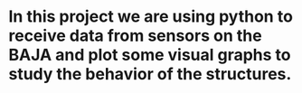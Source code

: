 # In this project we are using python to receive data from sensors on the BAJA and plot some visual graphs to study the behavior of the structures.
